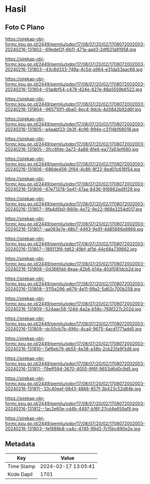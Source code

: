 # Hasil

## Foto C Plano

https://sirekap-obj-formc.kpu.go.id/2449/pemilu/pdpr/17/08/07/20/02/1708072002003-20240216-131802--69edef2f-6b11-471a-aad3-2df621a91958.jpg

https://sirekap-obj-formc.kpu.go.id/2449/pemilu/pdpr/17/08/07/20/02/1708072002003-20240216-131803--43c8d333-749a-4c5d-a964-e31da53aac66.jpg

https://sirekap-obj-formc.kpu.go.id/2449/pemilu/pdpr/17/08/07/20/02/1708072002003-20240216-131804--01adbf54-c478-424e-827e-88a5559b6522.jpg

https://sirekap-obj-formc.kpu.go.id/2449/pemilu/pdpr/17/08/07/20/02/1708072002003-20240216-131804--965710f1-dba0-4ec4-9dcb-4d3842b92d6f.jpg

https://sirekap-obj-formc.kpu.go.id/2449/pemilu/pdpr/17/08/07/20/02/1708072002003-20240216-131805--a4aabf23-2b3f-4c96-994e-c3114bf68018.jpg

https://sirekap-obj-formc.kpu.go.id/2449/pemilu/pdpr/17/08/07/20/02/1708072002003-20240216-131805--3fcc6fde-3a73-4a88-8fe6-ea77a93ef680.jpg

https://sirekap-obj-formc.kpu.go.id/2449/pemilu/pdpr/17/08/07/20/02/1708072002003-20240216-131806--686de456-2f84-4c86-8f22-8ed01c616f54.jpg

https://sirekap-obj-formc.kpu.go.id/2449/pemilu/pdpr/17/08/07/20/02/1708072002003-20240216-131806--67e71378-5e41-47aa-8436-916862ed9129.jpg

https://sirekap-obj-formc.kpu.go.id/2449/pemilu/pdpr/17/08/07/20/02/1708072002003-20240216-131807--9fa4d5b0-860b-4e72-9e22-968e3254d017.jpg

https://sirekap-obj-formc.kpu.go.id/2449/pemilu/pdpr/17/08/07/20/02/1708072002003-20240216-131807--aa083e7e-48b7-4493-9e91-4d85666e8866.jpg

https://sirekap-obj-formc.kpu.go.id/2449/pemilu/pdpr/17/08/07/20/02/1708072002003-20240216-131807--189113f6-fd62-49bf-af1d-44c68a739662.jpg

https://sirekap-obj-formc.kpu.go.id/2449/pemilu/pdpr/17/08/07/20/02/1708072002003-20240216-131808--0d366fdd-8eaa-42b6-b14a-40d1081dcb2d.jpg

https://sirekap-obj-formc.kpu.go.id/2449/pemilu/pdpr/17/08/07/20/02/1708072002003-20240216-131808--3115e296-e679-4e11-99a2-5d62c700b258.jpg

https://sirekap-obj-formc.kpu.go.id/2449/pemilu/pdpr/17/08/07/20/02/1708072002003-20240216-131809--524aac58-124d-4a2a-b58c-768f227c202d.jpg

https://sirekap-obj-formc.kpu.go.id/2449/pemilu/pdpr/17/08/07/20/02/1708072002003-20240216-131809--dc50cb7b-496c-4ca4-9675-4acd1771add5.jpg

https://sirekap-obj-formc.kpu.go.id/2449/pemilu/pdpr/17/08/07/20/02/1708072002003-20240216-131810--7af6eb79-db55-4e38-a38b-2cb22fa9f3d8.jpg

https://sirekap-obj-formc.kpu.go.id/2449/pemilu/pdpr/17/08/07/20/02/1708072002003-20240216-131811--79eff594-3670-4055-9f6f-9653d6d0c9d5.jpg

https://sirekap-obj-formc.kpu.go.id/2449/pemilu/pdpr/17/08/07/20/02/1708072002003-20240216-131811--33c40eef-9843-4886-857f-3b423c52d84b.jpg

https://sirekap-obj-formc.kpu.go.id/2449/pemilu/pdpr/17/08/07/20/02/1708072002003-20240216-131812--1ac2e60e-cd4b-4497-b16f-27cd4e659af9.jpg

https://sirekap-obj-formc.kpu.go.id/2449/pemilu/pdpr/17/08/07/20/02/1708072002003-20240216-131803--fef888b8-ca4c-4745-99d3-7c15bc690e2e.jpg


## Metadata

| Key        | Value               |
| ---------- | ------------------- |
| Time Stamp | 2024-02-17 13:05:41 |
| Kode Dapil | 1701                |



